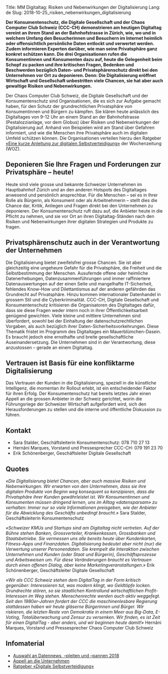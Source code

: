 Title: MM Digitaltag: Risiken und Nebenwirkungen der Digitalisierung
Lang: de
Slug: 2018-10-25_risiken_nebenwirkungen_digitalisierung

**Der Konsumentenschutz, die Digitale Gesellschaft und der Chaos Computer Club Schweiz (CCC-CH) demonstrieren am heutigen Digitaltag vereint an ihrem Stand an der Bahnhofstrasse in Zürich, wie, wo und in welchem Umfang den Besucherinnen und Besuchern im Internet heimlich oder offensichtlich persönliche Daten entlockt und verwertet werden. Zudem informieren Experten darüber, wie man seine Privatsphäre ganz konkret schützen kann. Die drei Organisationen rufen die Konsumentinnen und Konsumenten dazu auf, heute die Gelegenheit beim Schopf zu packen und ihre kritischen Fragen, Bedenken und Beschwerden bezüglich Daten- und Privatsphärenschutz direkt bei den Unternehmen vor Ort zu deponieren. Denn: Die Digitalisierung eröffnet Wirtschaft und Gesellschaft unbestritten viele Chancen, sie hat aber auch gewaltige Risiken und Nebenwirkungen.**

Der Chaos Computer Club Schweiz, die Digitale Gesellschaft und der Konsumentenschutz sind Organisationen, die es sich zur Aufgabe gemacht haben, für den Schutz der grundrechtlichen Privatsphäre von Konsumentinnen und Bürgern zu kämpfen. Sie klären heute anlässlich des Digitaltages von 9-12 Uhr an einem Stand an der Bahnhofstrasse (Pestalozzianlage, vor dem Globus) über Risiken und Nebenwirkungen der Digitalisierung auf. Anhand von Beispielen wird am Stand über Gefahren informiert, und wie die Menschen ihre Privatsphäre auch im digitalen Umfeld schützen können. Die Organisationen verteilen hierzu den Ratgeber [«Eine kurze Anleitung zur digitalen Selbstverteidigung»](https://www.konsumentenschutz.ch/sks/content/uploads/2018/10/digi-ratgeber_okt18.pdf) der Wochenzeitung (WOZ).

Deponieren Sie Ihre Fragen und Forderungen zur Privatsphäre – heute!
--

Heute sind viele grosse und bekannte Schweizer Unternehmen im Hauptbahnhof Zürich und an den anderen Hotspots des Digitaltages anwesend und persönlich ansprechbar. Für die Menschen – sei es in Ihrer Rolle als Bürgerin, als Konsument oder als Arbeitnehmerin – stellt dies die Chance dar, Kritik, Anliegen und Fragen direkt bei den Unternehmen zu deponieren. Der Konsumentenschutz ruft dazu auf, die Anbieter heute in die Pflicht zu nehmen, und sie vor Ort an ihren Digitaltag-Ständen nach den Risiken und Nebenwirkungen ihrer digitalen Strategien und Produkte zu fragen.

Privatsphärenschutz auch in der Verantwortung der Unternehmen
--

Die Digitalisierung bietet zweifelsfrei grosse Chancen. Sie ist aber gleichzeitig eine ungeheure Gefahr für die Privatsphäre, die Freiheit und die Selbstbestimmung der Menschen. Ausufernde offene oder heimliche Datenerhebungen, Datenzusammenführungen und immer raffiniertere Datenauswertungen auf der einen Seite und mangelhafte IT-Sicherheit, fehlendes Know-How und Dilettantismus auf der anderen gefährden das Grundrecht auf Privatsphäre. Hinzu kommen internationaler Datenhandel in grossem Stil und die Cyberkriminalität. CCC-CH, Digitale Gesellschaft und Konsumentenschutz kritisieren die Organisatoren des Digitaltages dafür, dass sie diese Fragen weder intern noch in ihrer Öffentlichkeitsarbeit genügend gewichten. Viele kleine und mittlere Unternehmen sind überfordert, sowohl bei der Einhaltung der datenschutzrechtlichen Vorgaben, als auch bezüglich ihrer Daten-Sicherheitsvorkehrungen. Diese Thematik fristet im Programm des Digitaltages ein Mauerblümchen-Dasein. Es braucht jedoch eine ernsthafte und breite gesellschaftliche Auseinandersetzung. Die Unternehmen sind in der Verantwortung, diese anzustossen – gerade an einem Digitaltag.

Vertrauen ist Basis für eine konfliktarme Digitalisierung
--

Das Vertrauen der Kunden in die Digitalisierung, speziell in die künstliche Intelligenz, die momentan ihr Rollout erlebt, ist ein entscheidender Faktor für ihren Erfolg. Der Konsumentenschutz hat bereits letztes Jahr einen Appell an die grossen Anbieter in der Schweiz gerichtet, worin die Führungsriege der Schweizer Wirtschaft aufgefordert wird, sich den Herausforderungen zu stellen und die interne und öffentliche Diskussion zu führen.

Kontakt
--

- Sara Stalder, Geschäftsleiterin Konsumentenschutz: 078 710 27 13<br/>
- Hernâni Marques, Vorstand und Pressesprecher CCC-CH: 079 191 23 70
- Erik Schönenberger, Geschäftsleiter Digitale Gesellschaft<br/>

Quotes
--

*«Die Digitalisierung bietet Chancen, aber auch massive Risiken und Nebenwirkungen. Wir erwarten von den Unternehmen, dass sie ihre digitalen Produkte von Beginn weg konsequent so konzipieren, dass die Privatsphäre ihrer Kunden gewährleistet ist. Wir Konsumentinnen und Konsumenten müssen dringend lernen, uns im Alltag «datensparsam» zu verhalten: Immer nur so viele Informationen preisgeben, wie der Anbieter für die Abwicklung des Geschäfts unbedingt braucht.»* Sara Stalder, Geschäftsleiterin Konsumentenschutz

*«Schweizer KMUs und Startups sind am Digitaltag nicht vertreten. Auf der Bühne stehen Banken, Grossverteiler, Krankenkassen, Grossbanken und Staatsbetriebe. Sie vermessen uns alle bereits heute über Kundenkarten, Fitness-Apps und Finanzdaten. Digitalisierung bedeutet aber nicht (nur) die Verwertung unserer Personendaten. Sie krempelt die Interaktion zwischen Unternehmen und Kunden (oder Staat und Bürgerin), Geschäftsprozesse und Arbeitsweisen um. Für diese Veränderungen braucht es Vertrauen durch einen offenen Dialog, aber keine Marketingveranstaltungen.»* Erik Schönenberger, Geschäftsleiter Digitale Gesellschaft

*«Wir als CCC Schweiz stehen dem DigitalTag in der Form kritisch gegenüber: Interessieren tut, was modern klingt, wo Geldtöpfe locken. Grundrechte stören, so sie staatlichen Kontrollund wirtschaftlichen Profit-Interessen im Weg stehen. Menschenrechte werden auch aktiv weggefegt. Seit den 1980er-Jahren fordert der CCC die maschinenlesbare Regierung stattdessen haben wir heute gläserne Bürgerinnen und Bürger. Wir riskieren, die letzten Reste von Demokratie in einem Meer aus Big-Data, E-Voting, Totalüberwachung und Zensur zu versenken. Wir finden, es ist Zeit für einen DigitalTag - aber anders, und wir beginnen heute damit!»* Hernâni Marques, Vorstand und Pressesprecher Chaos Computer Club Schweiz

Infomaterial
--

- [Auswahl an Datennews, –pleiten und –pannen 2018](https://www.konsumentenschutz.ch/sks/content/uploads/2018/10/18_10_Datennews-und-Pannen-2018.pdf)<br/>
- [Appell an die Unternehmen](https://www.konsumentenschutz.ch/sks/content/uploads/2017/11/17_11_15_Appell_Digitaltag.pdf)<br/>
- [Ratgeber «Digitale Selbstverteidigung»](https://www.konsumentenschutz.ch/sks/content/uploads/2018/10/digi-ratgeber_okt18.pdf)<br/>
